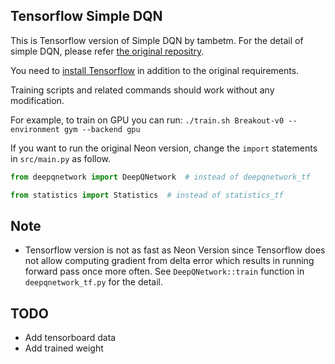 ## Tensorflow Simple DQN

This is Tensorflow version of Simple DQN by tambetm. For the detail of simple DQN, please refer [the original repositry](https://github.com/tambetm/simple_dqn/).

You need to [install Tensorflow](https://www.tensorflow.org/versions/r0.9/get_started/os_setup.html) in addition to the original requirements.

Training scripts and related commands should work without any modification.

For example, to train on GPU you can run: `./train.sh Breakout-v0 --environment gym --backend gpu`

If you want to run the original Neon version, change the `import` statements in `src/main.py` as follow.

```python
from deepqnetwork import DeepQNetwork  # instead of deepqnetwork_tf

from statistics import Statistics  # instead of statistics_tf
```

## Note

- Tensorflow version is not as fast as Neon Version since Tensorflow does not allow computing gradient from delta error which results in running forward pass once more often. See `DeepQNetwork::train` function in `deepqnetwork_tf.py` for the detail.

## TODO

- Add tensorboard data
- Add trained weight
